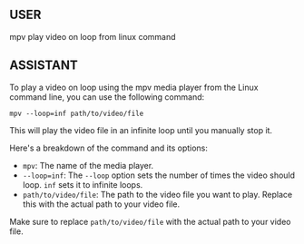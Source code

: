 ## USER
mpv play video on loop from linux command

## ASSISTANT
To play a video on loop using the mpv media player from the Linux command line, you can use the following command:

```
mpv --loop=inf path/to/video/file
```

This will play the video file in an infinite loop until you manually stop it. 

Here's a breakdown of the command and its options:
- `mpv`: The name of the media player.
- `--loop=inf`: The `--loop` option sets the number of times the video should loop. `inf` sets it to infinite loops.
- `path/to/video/file`: The path to the video file you want to play. Replace this with the actual path to your video file. 

Make sure to replace `path/to/video/file` with the actual path to your video file.